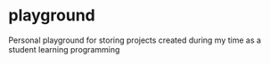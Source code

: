 # playground
Personal playground for storing projects created during my time as a student learning programming
